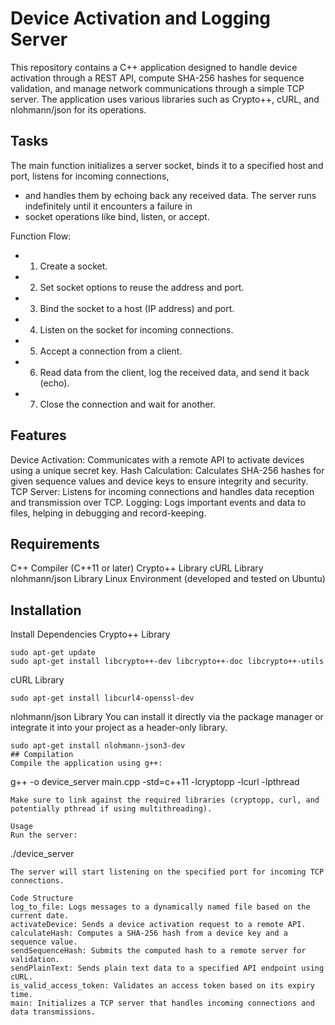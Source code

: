 # Device Activation and Logging Server
This repository contains a C++ application designed to handle device activation through a REST API, compute SHA-256 hashes for sequence validation, and manage network communications through a simple TCP server. The application uses various libraries such as Crypto++, cURL, and nlohmann/json for its operations.
## Tasks
The main function initializes a server socket, binds it to a specified host and port, listens for incoming connections,
 * and handles them by echoing back any received data. The server runs indefinitely until it encounters a failure in
 * socket operations like bind, listen, or accept.

Function Flow:
 * 1. Create a socket.
 * 2. Set socket options to reuse the address and port.
 * 3. Bind the socket to a host (IP address) and port.
 * 4. Listen on the socket for incoming connections.
 * 5. Accept a connection from a client.
 * 6. Read data from the client, log the received data, and send it back (echo).
 * 7. Close the connection and wait for another.

## Features
Device Activation: Communicates with a remote API to activate devices using a unique secret key.
Hash Calculation: Calculates SHA-256 hashes for given sequence values and device keys to ensure integrity and security.
TCP Server: Listens for incoming connections and handles data reception and transmission over TCP.
Logging: Logs important events and data to files, helping in debugging and record-keeping.

## Requirements
C++ Compiler (C++11 or later)
Crypto++ Library
cURL Library
nlohmann/json Library
Linux Environment (developed and tested on Ubuntu)

## Installation
Install Dependencies
Crypto++ Library

```
sudo apt-get update
sudo apt-get install libcrypto++-dev libcrypto++-doc libcrypto++-utils
```

cURL Library
```
sudo apt-get install libcurl4-openssl-dev
```

nlohmann/json Library
You can install it directly via the package manager or integrate it into your project as a header-only library.

```
sudo apt-get install nlohmann-json3-dev
## Compilation
Compile the application using g++:

```
g++ -o device_server main.cpp -std=c++11 -lcryptopp -lcurl -lpthread
```
Make sure to link against the required libraries (cryptopp, curl, and potentially pthread if using multithreading).

Usage
Run the server:

```
./device_server
```
The server will start listening on the specified port for incoming TCP connections.

Code Structure
log_to_file: Logs messages to a dynamically named file based on the current date.
activateDevice: Sends a device activation request to a remote API.
calculateHash: Computes a SHA-256 hash from a device key and a sequence value.
sendSequenceHash: Submits the computed hash to a remote server for validation.
sendPlainText: Sends plain text data to a specified API endpoint using cURL.
is_valid_access_token: Validates an access token based on its expiry time.
main: Initializes a TCP server that handles incoming connections and data transmissions.
